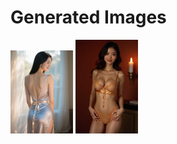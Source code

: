 # Generated Images



<img src="2025_10_24_01.webp" width="100"/> <img src="2025_10_24_02.webp" width="100"/>